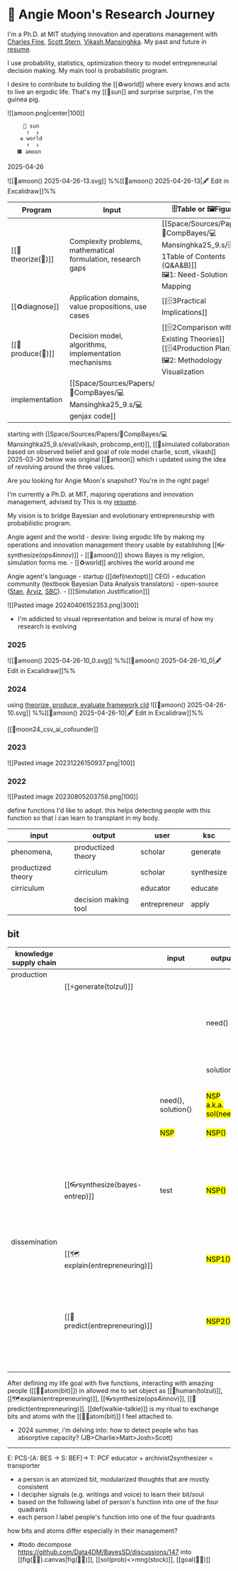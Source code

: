 # 🌙 Angie Moon's Research Journey

I'm a Ph.D. at MIT studying innovation and operations management with [Charles Fine](https://www.charles-fine.com/),  [Scott Stern](https://www.scott-stern.com/), [Vikash Mansinghka](https://probcomp-test211190.csail.mit.edu/talks/). My past and future in [resume](https://www.dropbox.com/scl/fi/fa14fcd5ihdq014k6v4h0/Angie-Moon-Resume.pdf?rlkey=y7eerk8e6yx028es2rq7vjmid&dl=0). 

I use probability, statistics, optimization theory to model entrepreneurial decision making. My main tool is probabilistic program. 

I desire to contribute to building the [[♻️world]] where every knows and acts to live an ergodic life. That's my [[🔴sun]] and surprise surprise, I'm the guinea pig.

![[amoon.png|center|100]]

```
     🔴 sun
      ↑  ↓
    ♻️ world
      ↑  ↓  
   🟧 amoon
```

2025-04-26

![[🌙amoon() 2025-04-26-13.svg]]
%%[[🌙amoon() 2025-04-26-13|🖋 Edit in Excalidraw]]%%

| Program            | Input                                                        | 🗄️Table or 🖼️Figure                                                                                   | Stakeholder                            |
| ------------------ | ------------------------------------------------------------ | ------------------------------------------------------------------------------------------------------- | -------------------------------------- |
| [[💭theorize(💸)]] | Complexity problems, mathematical formulation, research gaps | [[Space/Sources/Papers/🐅CompBayes/💻Mansinghka25_9.s/🗄️1Table of Contents (Q&A&B)]]<br>🖼️1: Need-Solution Mapping                                        | Researchers, Theorists                 |
| [[♻️diagnose]] | Application domains, value propositions, use cases           | [[🗄️3Practical Implications]]                                                                          | Entrepreneurs, Investors, Policymakers |
| [[📐produce(💭)]]  | Decision model, algorithms, implementation mechanisms        | [[🗄️2Comparison with Existing Theories]]<br>[[🗄️4Production Plan]]<br>🖼️2: Methodology Visualization | Tool Developers, Technical Teams       |
| implementation     | [[Space/Sources/Papers/🐅CompBayes/💻Mansinghka25_9.s/💻genjax code]]                                            |                                                                                                         |                                        |
starting with [[Space/Sources/Papers/🐅CompBayes/💻Mansinghka25_9.s/eval(vikash, probcomp_ent)]],  [[🌙simulated collaboration based on observed belief and goal of role model charlie, scott, vikash]]
2025-03-30
below was original [[🌙amoon]] which i updated using the idea of revolving around the three values.

Are you looking for Angie Moon's snapshot? You're in the right page!

I'm currently a Ph.D. at MIT, majoring operations and innovation management, advised by   This is my [resume](https://www.dropbox.com/scl/fi/6t0kx5e2ooggahr98va37/Angie_Moon_resume.pdf?rlkey=sqgkvokf2sunj5fash96asnto&dl=0).

My  vision is to bridge Bayesian and evolutionary entrepreneurship with probabilistic program.

Angie agent and the world
	- desire: living ergodic life by making my operations and innovation management theory usable by establishing [[👓synthesize(ops4innov)]]
	-  [[🌙amoon()]] shows Bayes is my religion, simulation forms me. 
	- [[♻️world]] archives the world around me

Angie agent's language 
	- startup ([[def(nextopt)]] CEO)
	- education community (textbook Bayesian Data Analysis translators)
	- open-source ([Stan](https://mc-stan.org/), [Arviz](https://arviz-devs.github.io/), [SBC](https://hyunjimoon.github.io/SBC/)). 
	- [[[Simulation Justification]]]


![[Pasted image 20240406152353.png|300]]


- I'm addicted to visual representation and below is mural of how my research is evolving

### 2025
![[🌙amoon() 2025-04-26-10_0.svg]]
%%[[🌙amoon() 2025-04-26-10_0|🖋 Edit in Excalidraw]]%%

### 2024
using [theorize, produce, evaluate framework cld](https://claude.ai/chat/336c2005-cf17-44cd-87a8-411fdbf293be)
![[🌙amoon() 2025-04-26-10.svg]]
%%[[🌙amoon() 2025-04-26-10|🖋 Edit in Excalidraw]]%%

[[📝moon24_csv_ai_cofounder]]
### 2023
![[Pasted image 20231226150937.png|100]]

### 2022
![[Pasted image 20230805203758.png|100]]


define functions I'd like to adopt. this helps detecting people with this function so that i can learn to transplant in my body.

| input              | output               | user         | ksc        |
| ------------------ | -------------------- | ------------ | ---------- |
| phenomena,         | productized theory   | scholar      | generate   |
| productized theory | cirriculum           | scholar      | synthesize |
| cirriculum         |                      | educator     | educate    |
|                    | decision making tool | entrepreneur | apply      |

## bit

| knowledge supply chain |                                | input                      |     | output                                      | angie's thesis                                                                                  | relevant files                                                                                                                               |
| ---------------------- | ------------------------------ | -------------------------- | --- | ------------------------------------------- | ----------------------------------------------------------------------------------------------- | -------------------------------------------------------------------------------------------------------------------------------------------- |
| production             |                                |                            |     |                                             |                                                                                                 |                                                                                                                                              |
|                        | [[⚡️generate(tolzul)]]         |                            |     |                                             |                                                                                                 |                                                                                                                                              |
|                        |                                |                            |     | need()                                      | how industry clockspeed affect startup pivot                                                    | [[🏭def(generate)]], [[🌙human(tolzul)]], distilling phenomena                                               |
|                        |                                |                            |     | solution()                                  |                                                                                                 | [[🎥estimator]],  [[🌙human(tolzul)]], <br>[[def(mng(operation))]], [[def(innovation)]]<br>distilling theory |
|                        |                                | need(), solution()         |     | <mark class  = "green">NSP a.k.a. sol(need) |                                                                                                 | [[🟧amoon/🟧grow/SupplyR/spandrel/🧤pair(need_sol)/def(pair(need(),sol()))]]                                                                                                                  |
|                        |                                | <mark class  = "green">NSP |     | <mark class  = "red">NSP()                  |                                                                                                 | [[👓synthesize(ops4innov)]], fulfill (empirics)                                                                                              |
|                        | [[👓synthesize(bayes-entrep)]] | test                       |     | <mark class  = "blue">NSP()                 | modeling language (crosscat) and query language (genSQL) on tabular and relational database     | [[🌙human(tolzul)]] [[🌲inf(gen)]], [[🃏joker]],[[🌀player]]                                                 |
| dissemination          |                                |                            |     |                                             |                                                                                                 |                                                                                                                                              |
|                        | [[🗺️explain(entrepreneuring)]]      |                            |     | <mark class  = "purple">NSP1()              |                                                                                                 | [[🗺️explain(entrepreneuring)]]                                                                                                                    |
|                        | [[🧭predict(entrepreneuring)]]        |                            |     | <mark class  = "purple">NSP2()              | what ownership structure is useful? (given industry), how to allocate resource (given industry) | [[🧭predict(entrepreneuring)]]                                                                                                                      |

After defining my life goal with five functions,  interacting with amazing people ([[🤹‍♀️atom(bit)]]) in allowed me to set object as [[🌙human(tolzul)]], [[🗺️explain(entrepreneuring)]], [[👓synthesize(ops4innov)]], [[🧭predict(entrepreneuring)]]. [[def(walkie-talkie)]] is my ritual to exchange bits and atoms with the [[🤹‍♀️atom(bit)]] I feel attached to.

- 2024 summer, i'm delving into: how to detect people who has absorptive capacity? (JB>Charlie>Matt>Josh>Scott)
----

E: PCS-[A: BES -> S: BEF]-> T: PCF
educator + archivist2synthesizer = transporter

- a person is an atomized bit, modularized thoughts that are mostly consistent 
- I decipher signals (e.g. writings and voice) to learn their bit/soul
- based on the following label of person's function into one of the four quadrants
- each person I label people's function into one of the four quadrants

how bits and atoms differ especially in their management? 
- #todo decompose https://github.com/Data4DM/BayesSD/discussions/147 into [[fig(🏳️‍🌈).canvas|fig(🏳️‍🌈)]], [[sol(prob)<>mng(stock)]],  [[goal(🏳️‍🌈)]]

